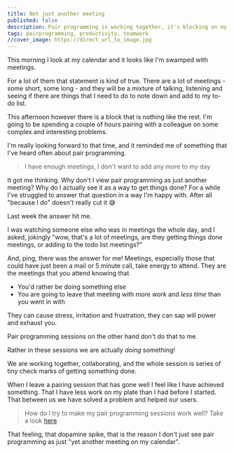 ```yaml
---
title: Not just another meeting
published: false
description: Pair programming is working together, it's blocking on my calendar, so why don't I think that it's yet another meeting taking up my time
tags: pairprogramming, productivity, teamwork
//cover_image: https://direct_url_to_image.jpg
---
```


This morning I look at my calendar and it looks like I'm swamped with meetings.

For a lot of them that statement is kind of true. There are a lot of meetings - some short, some long - and they will be a mixture of talking, listening and seeing if there are things that I need to do to note down and add to my to-do list.

This afternoon however there is a block that is nothing like the rest. I'm going to be spending a couple of hours pairing with a colleague on some complex and interesting problems.

I'm really looking forward to that time, and it reminded me of something that I've heard often about pair programming.

> I have enough meetings, I don't want to add any more to my day

It got me thinking. Why don't I view pair programming as just another meeting? Why do I actually see it as a way to get things done? For a while I've struggled to answer that question in a way I'm happy with. After all "because I do" doesn't really cut it 😅

Last week the answer hit me.

I was watching someone else who was in meetings the whole day, and I asked, jokingly "wow, that's a lot of meetings, are they getting things done meetings, or adding to the todo list meetings?"

And, ping, there was the answer for me! Meetings, especially those that could have just been a mail or 5 minute call, take energy to attend. They are the meetings that you attend knowing that

* You'd rather be doing something else
* You are going to leave that meeting with *more work* and *less time* than you went in with

They can cause stress, irritation and frustration, they can sap will power and exhaust you.

Pair programming sessions on the other hand don't do that to me.

Rather in these sessions we are actually *doing* something!

We are working together, collaborating, and the whole session is series of tiny check marks of getting something done.

When I leave a pairing session that has gone well I feel like I have achieved something. That I have less work on my plate than I had before I started. That between us we have solved a problem and helped our users.

> How do I try to make my pair programming sessions work well? Take a look [here](https://dev.to/stacy_cash/how-to-get-the-most-from-pairing-19o8)

That feeling, that dopamine spike, that is the reason I don't just see pair programming as just "yet another meeting on my calendar".